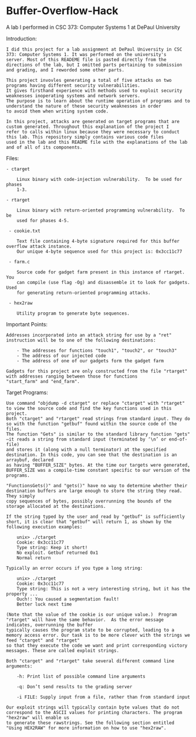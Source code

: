 # Buffer-Overflow-Hack

A lab I performed in CSC 373: Computer Systems 1 at DePaul University





Introduction:

	I did this project for a lab assignment at DePaul University in CSC 373: Computer Systems 1. It was performed on the university's
  	server. Most of this READEME file is pasted directly from the directions of the lab, but I omitted parts pertaining to submission
	and grading, and I reworded some other parts.
	
	This project invovles generating a total of five attacks on two programs having different security vulnerabilities.
	It gives firsthand experience with methods used to exploit security weaknesses inoperating systems and network servers.
	The purpose is to learn about the runtime operation of programs and to understand the nature of these security weaknesses in order
	to avoid them when writing system code.
  
	In this project, attacks are generated on target programs that are custom generated. Throughout this explanation of the project I
	refer to calls within linux because they were necessary to conduct this lab. This repository simply contains various code files
	used in the lab and this README file with the explanations of the lab and of all of its components.  





Files:

    - ctarget

		Linux binary with code-injection vulnerability.  To be used for phases
		1-3.

    - rtarget

		Linux binary with return-oriented programming vulnerability.  To be
		used for phases 4-5.

     - cookie.txt

		Text file containing 4-byte signature required for this buffer overflow attack instance.
		Our unique 4-byte sequence used for this project is: 0x3cc11c77

     - farm.c

		Source code for gadget farm present in this instance of rtarget.  You
		can compile (use flag -Og) and disassemble it to look for gadgets. Used
		for generating return-oriented programming attacks.

     - hex2raw

		Utility program to generate byte sequences. 





Important Points:

	Addresses incorporated into an attack string for use by a "ret" instruction will be to one of the following destinations:

		- The addresses for functions "touch1", "touch2", or "touch3"
		- The address of our injected code
		- The address of one of our gadgets form the gadget farm

	Gadgets for this project are only constructed from the file "rtarget" with addresses ranging between those for functions
	"start_farm" and "end_farm".





Target Programs:
 
	Use command "objdump -d ctarget" or replace "ctarget" with "rtarget" to view the source code and find the key functions used in this project.
	Both "ctarget" and "rtarget" read strings from standard input. They do so with the function "getbuf" found within the source code of the files.
	The function "Gets" is similar to the standard library function "gets" —it reads a string from standard input (terminated by ‘\n’ or end-of-file)
	and stores it (along with a null terminator) at the specified destination. In this code, you can see that the destination is an arraybuf, declared
	as having "BUFFER_SIZE" bytes. At the time our targets were generated, BUFFER_SIZE was a compile-time constant specific to our version of the programs.

	"FunctionsGets()" and "gets()" have no way to determine whether their destination buffers are large enough to store the string they read. They simply
	copy sequences of bytes, possibly overrunning the bounds of the storage allocated at the destinations.

	If the string typed by the user and read by "getbuf" is sufficiently short, it is clear that "getbuf" will return 1, as shown by the following execution examples:

		unix> ./ctarget
		Cookie: 0x3cc11c77
		Type string: Keep it short!
		No exploit. Getbuf returned 0x1
		Normal return
	
	Typically an error occurs if you type a long string:

		unix> ./ctarget
		Cookie: 0x3cc11c77
		Type string: This is not a very interesting string, but it has the property ...
		Ouch!: You caused a segmentation fault!
		Better luck next time

	(Note that the value of the cookie is our unique value.)  Program "rtarget" will have the same behavior.  As the error message indicates, overrunning the buffer
	typically causes the program state to be corrupted, leading to a memory access error. Our task is to be more clever with the strings we feed "ctarget" and "rtarget"
	so that they execute the code we want and print corresponding victory messages. These are called exploit strings.

	Both "ctarget" and "rtarget" take several different command line arguments:

		-h: Print list of possible command line arguments

		-q: Don’t send results to the grading server

		-i FILE: Supply input from a file, rather than from standard input

	Our exploit strings will typically contain byte values that do not correspond to the ASCII values for printing characters. The program "hex2raw" will enable us
	to generate these rawstrings. See the following section entitled "Using HEX2RAW" for more information on how to use "hex2raw".





